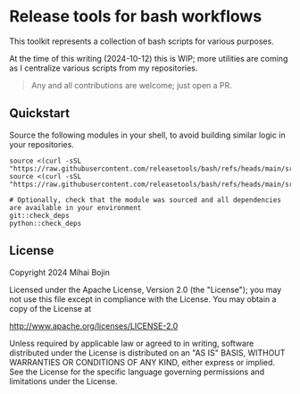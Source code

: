 # Release tools for bash workflows

This toolkit represents a collection of bash scripts for various purposes.

At the time of this writing (2024-10-12) this is WIP; more utilities are coming
as I centralize various scripts from my repositories.

> Any and all contributions are welcome; just open a PR.

## Quickstart

Source the following modules in your shell, to avoid building similar logic in your repositories.

```shell
source <(curl -sSL "https://raw.githubusercontent.com/releasetools/bash/refs/heads/main/src/git.bash")
source <(curl -sSL "https://raw.githubusercontent.com/releasetools/bash/refs/heads/main/src/python.bash")

# Optionally, check that the module was sourced and all dependencies are available in your environment
git::check_deps
python::check_deps
```

## License

Copyright 2024 Mihai Bojin

Licensed under the Apache License, Version 2.0 (the "License");
you may not use this file except in compliance with the License.
You may obtain a copy of the License at

http://www.apache.org/licenses/LICENSE-2.0

Unless required by applicable law or agreed to in writing, software
distributed under the License is distributed on an "AS IS" BASIS,
WITHOUT WARRANTIES OR CONDITIONS OF ANY KIND, either express or implied.
See the License for the specific language governing permissions and
limitations under the License.
